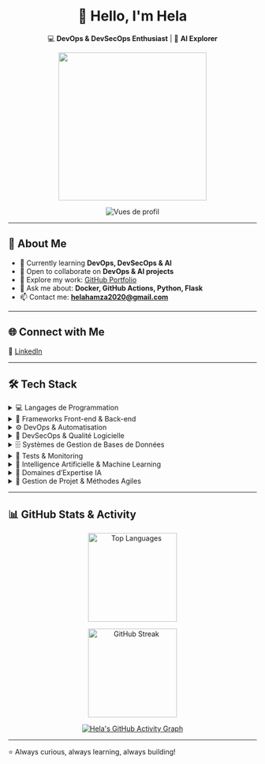 <div align="center">

# 👋 Hello, I'm Hela  

💻 **DevOps & DevSecOps Enthusiast** | 🤖 **AI Explorer**

<img src="https://media.giphy.com/media/QTfX9Ejfra3ZmNxh6B/giphy.gif" width="300"/>
<div align="center">

![Vues de profil
](https://komarev.com/ghpvc/?username=hela-hamza&label=Profile%20views&color=0e75b6&style=flat)

</div>


</div>

---

## 🚀 About Me
- 🌱 Currently learning **DevOps, DevSecOps & AI**  
- 🤝 Open to collaborate on **DevOps & AI projects**  
- 📂 Explore my work: [GitHub Portfolio](https://halahamza.netlify.app/)  
- 💬 Ask me about: **Docker, GitHub Actions, Python, Flask**  
- 📫 Contact me: **helahamza2020@gmail.com**  

---

## 🌐 Connect with Me
🔗 [LinkedIn](https://www.linkedin.com/in/hela-hamza-422b40259)

---


## 🛠️ Tech Stack  

<details>
  <summary>💻 Langages de Programmation</summary>
  <p align="left">
    <img src="https://img.shields.io/badge/Python-3776AB?style=for-the-badge&logo=python&logoColor=white"/>
    <img src="https://img.shields.io/badge/JavaScript-F7DF1E?style=for-the-badge&logo=javascript&logoColor=black"/>
    <img src="https://img.shields.io/badge/TypeScript-3178C6?style=for-the-badge&logo=typescript&logoColor=white"/>
    <img src="https://img.shields.io/badge/Node.js-339933?style=for-the-badge&logo=node.js&logoColor=white"/>
  </p>
</details>

<details>
  <summary>🧩 Frameworks Front-end & Back-end</summary>
  <p align="left">
    <img src="https://img.shields.io/badge/Express.js-000000?style=for-the-badge&logo=express&logoColor=white"/>
    <img src="https://img.shields.io/badge/Flask-000000?style=for-the-badge&logo=flask&logoColor=white"/>
    <img src="https://img.shields.io/badge/FastAPI-009688?style=for-the-badge&logo=fastapi&logoColor=white"/>
    <img src="https://img.shields.io/badge/React-20232A?style=for-the-badge&logo=react&logoColor=61DAFB"/>
    <img src="https://img.shields.io/badge/Bootstrap-7952B3?style=for-the-badge&logo=bootstrap&logoColor=white"/>
  </p>
</details>

<details>
  <summary>⚙️ DevOps & Automatisation</summary>
  <p align="left">
    <img src="https://img.shields.io/badge/Docker-2496ED?style=for-the-badge&logo=docker&logoColor=white"/>
    <img src="https://img.shields.io/badge/GitHub%20Actions-2088FF?style=for-the-badge&logo=github-actions&logoColor=white"/>
    <img src="https://img.shields.io/badge/Ansible-EE0000?style=for-the-badge&logo=ansible&logoColor=white"/>
    <img src="https://img.shields.io/badge/Git-F05032?style=for-the-badge&logo=git&logoColor=white"/>
  </p>
</details>

<details>
  <summary>🔐 DevSecOps & Qualité Logicielle</summary>
  <p align="left">
    <img src="https://img.shields.io/badge/Trivy-190D25?style=for-the-badge&logo=aqua&logoColor=white"/>
    <img src="https://img.shields.io/badge/Snyk-4C4A73?style=for-the-badge&logo=snyk&logoColor=white"/>
    <img src="https://img.shields.io/badge/SonarQube-4E9BCD?style=for-the-badge&logo=sonarqube&logoColor=white"/>
  </p>
</details>

<details>
  <summary>🗄️ Systèmes de Gestion de Bases de Données</summary>
  <p align="left">
    <img src="https://img.shields.io/badge/MySQL-005C84?style=for-the-badge&logo=mysql&logoColor=white"/>
    <img src="https://img.shields.io/badge/MongoDB-4EA94B?style=for-the-badge&logo=mongodb&logoColor=white"/>
  </p>
</details>

<details>
  <summary>🧪 Tests & Monitoring</summary>
  <p align="left">
    <img src="https://img.shields.io/badge/Jest-C21325?style=for-the-badge&logo=jest&logoColor=white"/>
    <img src="https://img.shields.io/badge/SuperTest-323330?style=for-the-badge&logo=javascript&logoColor=white"/>
    <img src="https://img.shields.io/badge/Pytest-0A9EDC?style=for-the-badge&logo=pytest&logoColor=white"/>
    <img src="https://img.shields.io/badge/JUnit5-25A162?style=for-the-badge&logo=java&logoColor=white"/>
    <img src="https://img.shields.io/badge/Postman-FF6C37?style=for-the-badge&logo=postman&logoColor=white"/>
    <img src="https://img.shields.io/badge/Prometheus-E6522C?style=for-the-badge&logo=prometheus&logoColor=white"/>
    <img src="https://img.shields.io/badge/Grafana-F46800?style=for-the-badge&logo=grafana&logoColor=white"/>
  </p>
</details>

<details>
  <summary>🤖 Intelligence Artificielle & Machine Learning</summary>
  <p align="left">
    <img src="https://img.shields.io/badge/TensorFlow-FF6F00?style=for-the-badge&logo=tensorflow&logoColor=white"/>
    <img src="https://img.shields.io/badge/PyTorch-EE4C2C?style=for-the-badge&logo=pytorch&logoColor=white"/>
    <img src="https://img.shields.io/badge/Scikit--learn-F7931E?style=for-the-badge&logo=scikit-learn&logoColor=white"/>
  </p>
</details>

<details>
  <summary>🧠 Domaines d’Expertise IA</summary>
  <p align="left">
    <img src="https://img.shields.io/badge/Deep%20Learning-000000?style=for-the-badge&logo=tensorflow&logoColor=white"/>
    <img src="https://img.shields.io/badge/Computer%20Vision-0A66C2?style=for-the-badge&logo=opencv&logoColor=white"/>
    <img src="https://img.shields.io/badge/Prompt%20Engineering-FF6F00?style=for-the-badge&logo=openai&logoColor=white"/>
    <img src="https://img.shields.io/badge/IA%20Générative-412991?style=for-the-badge&logo=ai&logoColor=white"/>
  </p>
</details>

<details>
  <summary>📅 Gestion de Projet & Méthodes Agiles</summary>
  <p align="left">
    <img src="https://img.shields.io/badge/Scrum-009FDA?style=for-the-badge&logo=scrumalliance&logoColor=white"/>
    <img src="https://img.shields.io/badge/Jira-0052CC?style=for-the-badge&logo=jira&logoColor=white"/>
  </p>
</details>

---

## 📊 GitHub Stats & Activity  

<div align="center">

  <!-- Stats et Langages -->
<!--
<img src="https://github-readme-stats.vercel.app/api?username=helahamza&show_icons=true&theme=tokyonight&hide_border=true&count_private=true" 
     alt="GitHub Stats" height="180"/>
-->

  <img src="https://github-readme-stats.vercel.app/api/top-langs/?username=helahamza&layout=compact&theme=tokyonight&hide_border=true" 
       alt="Top Languages" height="180"/>

  <!-- Streak -->
  <img src="https://github-readme-streak-stats.herokuapp.com/?user=helahamza&theme=tokyonight&hide_border=true" 
       alt="GitHub Streak" height="180"/>

  <!-- Activity Graph -->
  <a href="https://github.com/ashutosh00710/github-readme-activity-graph">
    <img src="https://github-readme-activity-graph.vercel.app/graph?username=helahamza&theme=tokyo-night&hide_border=true&bg_color=1a1b27&line=70a5fd&point=70a5fd&area=true" 
         alt="Hela's GitHub Activity Graph"/>
  </a>

</div>


---

⭐ Always curious, always learning, always building!
